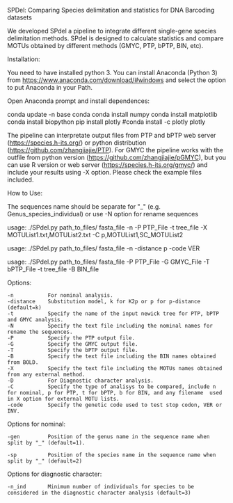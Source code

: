 SPDel: Comparing Species delimitation and statistics for DNA Barcoding datasets

We developed SPdel a pipeline to integrate different single-gene species delimitation methods. SPdel is designed to calculate statistics and compare MOTUs obtained by different methods (GMYC, PTP, bPTP, BIN, etc).

Installation:

You need to have installed python 3. You can install Anaconda (Python 3) from https://www.anaconda.com/download/#windows and select the option to put Anaconda in your Path.

Open Anaconda prompt and install dependences:
 
conda update -n base conda
conda install numpy
conda install matplotlib
conda install biopython
pip install plotly #conda install -c plotly plotly

The pipeline can interpretate output files from PTP and bPTP web server (https://species.h-its.org/) or python distribution (https://github.com/zhangjiajie/PTP). For GMYC the pipeline works with the outfile from python version (https://github.com/zhangjiajie/pGMYC), but you can use R version or web server (https://species.h-its.org/gmyc/) and include your results using -X option. Please check the example files included. 

How to Use:

The sequences name should be separate for "_" (e.g. Genus_species_individual) or use -N option for rename sequences

   
usage: ./SPdel.py path_to_files/ fasta_file -n -P PTP_File -t tree_file -X MOTUList1.txt,MOTUList2.txt -C p,MOTUList1,SC_MOTUList2

usage: ./SPdel.py path_to_files/ fasta_file -n -distance p -code VER

usage: ./SPdel.py path_to_files/ fasta_file -P PTP_File -G GMYC_File -T bPTP_File -t tree_file -B BIN_file


Options:   

    -n           For nominal analysis.
    -distance    Substitution model, k for K2p or p for p-distance (default=k)
    -t           Specify the name of the input newick tree for PTP, bPTP and GMYC analysis.
    -N           Specify the text file including the nominal names for rename the sequences.
    -P           Specify the PTP output file.
    -G           Specify the GMYC output file.
    -T           Specify the bPTP output file.     
    -B           Specify the text file including the BIN names obtained from BOLD.
    -X           Specify the text file including the MOTUs names obtained from any external method.
    -D           For Diagnostic character analysis.
    -C           Specify the type of analisys to be compared, include n for nominal, p for PTP, t for bPTP, b for BIN, and any filename  used in X option for external MOTU lists. 
    -code        Specify the genetic code used to test stop codon, VER or INV.

Options for nominal:

    -gen         Position of the genus name in the sequence name when split by "_" (default=1).

    -sp          Position of the species name in the sequence name when split by "_" (default=2)

Options for diagnostic character:

    -n_ind       Minimum number of individuals for species to be considered in the diagnostic character analysis (default=3)

